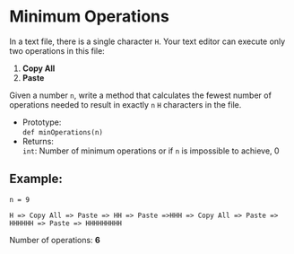 # Minimum Operations

In a text file, there is a single character `H`. Your text editor can execute only two operations in this file:

1. **Copy All**
2. **Paste**

Given a number `n`, write a method that calculates the fewest number of operations needed to result in exactly `n` `H` characters in the file.

- Prototype:  
`def minOperations(n)`
- Returns:  
 `int`: Number of minimum operations or if `n` is impossible to achieve, 0

## Example:

```
n = 9

H => Copy All => Paste => HH => Paste =>HHH => Copy All => Paste => HHHHHH => Paste => HHHHHHHHH
```

Number of operations: **6**
